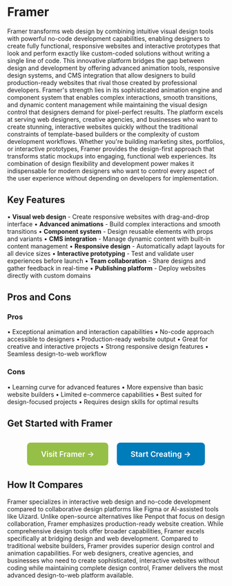 # Framer

Framer transforms web design by combining intuitive visual design tools with powerful no-code development capabilities, enabling designers to create fully functional, responsive websites and interactive prototypes that look and perform exactly like custom-coded solutions without writing a single line of code. This innovative platform bridges the gap between design and development by offering advanced animation tools, responsive design systems, and CMS integration that allow designers to build production-ready websites that rival those created by professional developers. Framer's strength lies in its sophisticated animation engine and component system that enables complex interactions, smooth transitions, and dynamic content management while maintaining the visual design control that designers demand for pixel-perfect results. The platform excels at serving web designers, creative agencies, and businesses who want to create stunning, interactive websites quickly without the traditional constraints of template-based builders or the complexity of custom development workflows. Whether you're building marketing sites, portfolios, or interactive prototypes, Framer provides the design-first approach that transforms static mockups into engaging, functional web experiences. Its combination of design flexibility and development power makes it indispensable for modern designers who want to control every aspect of the user experience without depending on developers for implementation.

## Key Features

• **Visual web design** - Create responsive websites with drag-and-drop interface
• **Advanced animations** - Build complex interactions and smooth transitions
• **Component system** - Design reusable elements with props and variants
• **CMS integration** - Manage dynamic content with built-in content management
• **Responsive design** - Automatically adapt layouts for all device sizes
• **Interactive prototyping** - Test and validate user experiences before launch
• **Team collaboration** - Share designs and gather feedback in real-time
• **Publishing platform** - Deploy websites directly with custom domains

## Pros and Cons

### Pros
• Exceptional animation and interaction capabilities
• No-code approach accessible to designers
• Production-ready website output
• Great for creative and interactive projects
• Strong responsive design features
• Seamless design-to-web workflow

### Cons
• Learning curve for advanced features
• More expensive than basic website builders
• Limited e-commerce capabilities
• Best suited for design-focused projects
• Requires design skills for optimal results

## Get Started with Framer

<div style="text-align: center; margin: 2rem 0;">
  <a href="https://www.framer.com" target="_blank" rel="noopener noreferrer" style="display: inline-block; background: #96BF47; color: white; padding: 1rem 2rem; text-decoration: none; border-radius: 8px; font-weight: 600; font-size: 1.1rem; margin-right: 1rem;">Visit Framer →</a>
  <a href="https://www.framer.com/signup" target="_blank" rel="noopener noreferrer" style="display: inline-block; background: #007cba; color: white; padding: 1rem 2rem; text-decoration: none; border-radius: 8px; font-weight: 600; font-size: 1.1rem;">Start Creating →</a>
</div>

## How It Compares

Framer specializes in interactive web design and no-code development compared to collaborative design platforms like Figma or AI-assisted tools like Uizard. Unlike open-source alternatives like Penpot that focus on design collaboration, Framer emphasizes production-ready website creation. While comprehensive design tools offer broader capabilities, Framer excels specifically at bridging design and web development. Compared to traditional website builders, Framer provides superior design control and animation capabilities. For web designers, creative agencies, and businesses who need to create sophisticated, interactive websites without coding while maintaining complete design control, Framer delivers the most advanced design-to-web platform available.